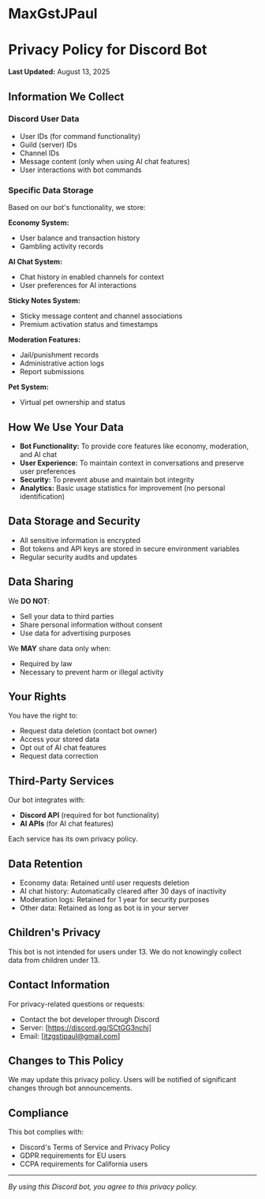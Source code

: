 # MaxGstJPaul

# Privacy Policy for Discord Bot

**Last Updated:** August 13, 2025

## Information We Collect

### Discord User Data
- User IDs (for command functionality)
- Guild (server) IDs
- Channel IDs
- Message content (only when using AI chat features)
- User interactions with bot commands

### Specific Data Storage
Based on our bot's functionality, we store:

**Economy System:**
- User balance and transaction history
- Gambling activity records

**AI Chat System:**
- Chat history in enabled channels for context
- User preferences for AI interactions

**Sticky Notes System:**
- Sticky message content and channel associations
- Premium activation status and timestamps

**Moderation Features:**
- Jail/punishment records
- Administrative action logs
- Report submissions

**Pet System:**
- Virtual pet ownership and status

## How We Use Your Data

- **Bot Functionality:** To provide core features like economy, moderation, and AI chat
- **User Experience:** To maintain context in conversations and preserve user preferences
- **Security:** To prevent abuse and maintain bot integrity
- **Analytics:** Basic usage statistics for improvement (no personal identification)

## Data Storage and Security

- All sensitive information is encrypted
- Bot tokens and API keys are stored in secure environment variables
- Regular security audits and updates

## Data Sharing

We **DO NOT**:
- Sell your data to third parties
- Share personal information without consent
- Use data for advertising purposes

We **MAY** share data only when:
- Required by law
- Necessary to prevent harm or illegal activity

## Your Rights

You have the right to:
- Request data deletion (contact bot owner)
- Access your stored data
- Opt out of AI chat features
- Request data correction

## Third-Party Services

Our bot integrates with:
- **Discord API** (required for bot functionality)
- **AI APIs** (for AI chat features)

Each service has its own privacy policy.

## Data Retention

- Economy data: Retained until user requests deletion
- AI chat history: Automatically cleared after 30 days of inactivity
- Moderation logs: Retained for 1 year for security purposes
- Other data: Retained as long as bot is in your server

## Children's Privacy

This bot is not intended for users under 13. We do not knowingly collect data from children under 13.

## Contact Information

For privacy-related questions or requests:
- Contact the bot developer through Discord
- Server: [https://discord.gg/SCtGG3nchj]
- Email: [itzgstjpaul@gmail.com]

## Changes to This Policy

We may update this privacy policy. Users will be notified of significant changes through bot announcements.

## Compliance

This bot complies with:
- Discord's Terms of Service and Privacy Policy
- GDPR requirements for EU users
- CCPA requirements for California users

---

*By using this Discord bot, you agree to this privacy policy.*
